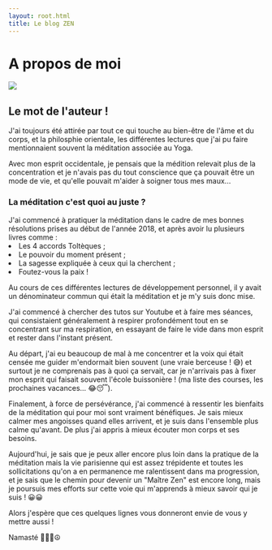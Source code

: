 ```yaml
---
layout: root.html
title: Le blog ZEN
---
```


<h1> A propos de moi</h1>

<img src="https://images.unsplash.com/photo-1489659639091-8b687bc4386e?ixid=MnwxMjA3fDB8MHxwaG90by1wYWdlfHx8fGVufDB8fHx8&ixlib=rb-1.2.1&auto=format&fit=crop&w=873&q=80" class="about-me" />
<h2>Le mot de l'auteur !</h2>

J'ai toujours été attirée par tout ce qui touche au bien-être de l'âme et du corps, et la philosphie
orientale, les différentes lectures que j'ai pu faire mentionnaient souvent la méditation associée au Yoga.

Avec mon esprit occidentale, je pensais que la médition relevait plus de la concentration et je n'avais pas
du tout conscience que ça pouvait être un mode de vie, et qu'elle pouvait m'aider à soigner tous mes maux...

<h3>La méditation c'est quoi au juste ? </h3>
J'ai commencé à pratiquer la méditation dans le cadre de mes bonnes résolutions prises au début de l'année 2018, et après avoir lu plusieurs livres comme :
<li class="book"> Les 4 accords Toltèques ; </li>
<li class="book"> Le pouvoir du moment présent ; </li>
<li class="book"> La sagesse expliquée à ceux qui la cherchent ; </li>
<li class="book"> Foutez-vous la paix ! </li>

Au cours de ces différentes lectures de développement personnel, il y avait un dénominateur commun qui était la méditation et je m'y suis donc mise.

J'ai commencé à chercher des tutos sur Youtube et à faire mes séances, qui consistaient généralement à respirer profondément tout en se concentrant
sur ma respiration, en essayant de faire le vide dans mon esprit et rester dans l'instant présent.

Au départ, j'ai eu beaucoup de mal à me concentrer et la voix qui était censée me guider m'endormait bien souvent (une vraie berceuse ! 😅)
et surtout je ne comprenais pas à quoi ça servait, car je n'arrivais pas à fixer mon esprit qui faisait souvent l'école buissonière ! (ma liste des courses, les prochaines vacances... 😂😴).

Finalement, à force de persévérance, j'ai commencé à ressentir les bienfaits de la méditation qui pour moi sont vraiment bénéfiques.
Je sais mieux calmer mes angoisses quand elles arrivent, et je suis dans l'ensemble plus calme qu'avant. De plus j'ai appris à mieux écouter mon corps et ses besoins.

Aujourd'hui, je sais que je peux aller encore plus loin dans la pratique de la méditation mais la vie parisienne qui est assez trépidente et toutes les sollicitations qu'on a en permanence me ralentissent dans ma progression, 
et je sais que le chemin pour devenir un "Maître Zen" est encore long, mais je poursuis mes efforts sur cette voie qui m'apprends à mieux savoir qui je suis ! 😀😀

Alors j'espère que ces quelques lignes vous donneront envie de vous y mettre aussi ! 

Namasté 🧘🏼‍♀️☮